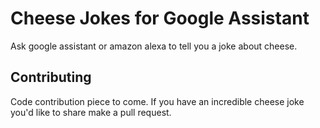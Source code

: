 # Cheese Jokes for Google Assistant

Ask google assistant or amazon alexa to tell you a joke about cheese.

## Contributing

Code contribution piece to come. If you have an incredible cheese joke you'd like to share make a pull request.
